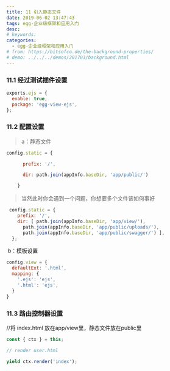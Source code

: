 ```yaml
---
title: 11 引入静态文件
date: 2019-06-02 13:47:43
tags: egg-企业级框架和应用入门
desc: 
# keywords: 
categories:
  - egg-企业级框架和应用入门
# from: https://bitsofco.de/the-background-properties/
# demo: ../../../demos/201703/background.html
---
```

### 11.1 经过测试插件设置

```javascript
exports.ejs = {
  enable: true,
  package: 'egg-view-ejs',
};
```

<a name="TbB8f"></a>
### 11.2 配置设置
> a：静态文件


```javascript
config.static = {

      prefix: '/',

      dir: path.join(appInfo.baseDir, 'app/public/')

    }
```

> 当然此时你会遇到一个问题，你想要多个文件该如何事好


```javascript
 config.static = {
    prefix: '/',
    dir: [ path.join(appInfo.baseDir, 'app/view/'),
      path.join(appInfo.baseDir, 'app/public/uploads/'),
      path.join(appInfo.baseDir, 'app/public/swagger/') ],
  };
```

 b：模板设置

```javascript
config.view = {
  defaultExt: '.html',
  mapping: {
    '.ejs': 'ejs',
    '.html': 'ejs',
  }
}
```

<a name="NW3xl"></a>
### 11.3 路由控制器设置
//将 index.html 放在app/view里，静态文件放在public里

```javascript
const { ctx } = this;

// render user.html

yield ctx.render('index');
```


